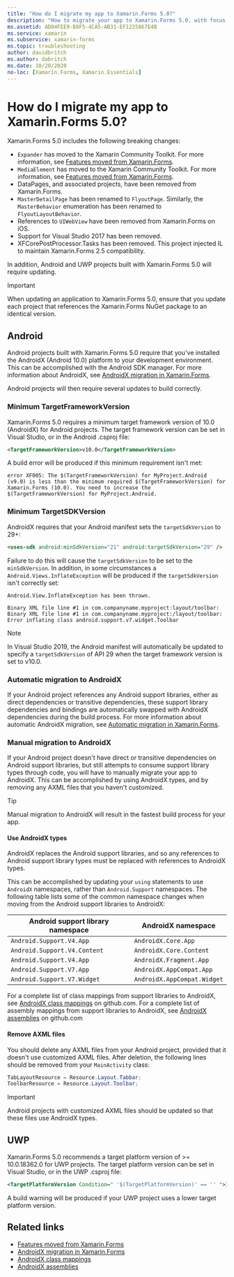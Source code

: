 ```yaml
---
title: "How do I migrate my app to Xamarin.Forms 5.0?"
description: "How to migrate your app to Xamarin.Forms 5.0, with focus on Android on UWP."
ms.assetid: AD04FEE9-B8F5-4CA5-AB31-EF1225867E4B
ms.service: xamarin
ms.subservice: xamarin-forms
ms.topic: troubleshooting
author: davidbritch
ms.author: dabritch
ms.date: 10/20/2020
no-loc: [Xamarin.Forms, Xamarin.Essentials]
---
```


# How do I migrate my app to Xamarin.Forms 5.0?

Xamarin.Forms 5.0 includes the following breaking changes:

- `Expander` has moved to the Xamarin Community Toolkit. For more information, see [Features moved from Xamarin.Forms](https://github.com/xamarin/XamarinCommunityToolkit/wiki/Features-moved-from-Xamarin.Forms).
- `MediaElement` has moved to the Xamarin Community Toolkit. For more information, see [Features moved from Xamarin.Forms](https://github.com/xamarin/XamarinCommunityToolkit/wiki/Features-moved-from-Xamarin.Forms).
- DataPages, and associated projects, have been removed from Xamarin.Forms.
- `MasterDetailPage` has been renamed to `FlyoutPage`. Similarly, the `MasterBehavior` enumeration has been renamed to `FlyoutLayoutBehavior`.
- References to `UIWebView` have been removed from Xamarin.Forms on iOS.
- Support for Visual Studio 2017 has been removed.
- XFCorePostProcessor.Tasks has been removed. This project injected IL to maintain Xamarin.Forms 2.5 compatibility.

In addition, Android and UWP projects built with Xamarin.Forms 5.0 will require updating.

> [!IMPORTANT]
> When updating an application to Xamarin.Forms 5.0, ensure that you update each project that references the Xamarin.Forms NuGet package to an identical version.

## Android

Android projects built with Xamarin.Forms 5.0 require that you've installed the AndroidX (Android 10.0) platform to your development environment. This can be accomplished with the Android SDK manager. For more information about AndroidX, see [AndroidX migration in Xamarin.Forms](~/xamarin-forms/platform/android/androidx-migration.md).

Android projects will then require several updates to build correctly.

### Minimum TargetFrameworkVersion

Xamarin.Forms 5.0 requires a minimum target framework version of 10.0 (AndroidX) for Android projects. The target framework version can be set in Visual Studio, or in the Android .csproj file:

```xml
<TargetFrameworkVersion>v10.0</TargetFrameworkVersion>
```

A build error will be produced if this minimum requirement isn't met:

```
error XF005: The $(TargetFrameworkVersion) for MyProject.Android (v9.0) is less than the minimum required $(TargetFrameworkVersion) for Xamarin.Forms (10.0). You need to increase the $(TargetFrameworkVersion) for MyProject.Android.
```

### Minimum TargetSDKVersion

AndroidX requires that your Android manifest sets the `targetSdkVersion` to 29+:

```xml
<uses-sdk android:minSdkVersion="21" android:targetSdkVersion="29" />
```

Failure to do this will cause the `targetSdkVersion` to be set to the `minSdkVersion`. In addition, in some circumstances a `Android.Views.InflateException` will be produced if the `targetSdkVersion` isn't correctly set:

```
Android.View.InflateException has been thrown.

Binary XML file line #1 in com.companyname.myproject:layout/toolbar: Binary XML file line #1 in com.companyname.myproject:/layout/toolbar: Error inflating class android.support.v7.widget.Toolbar
```

> [!NOTE]
> In Visual Studio 2019, the Android manifest will automatically be updated to specify a `targetSdkVersion` of API 29 when the target framework version is set to v10.0.

### Automatic migration to AndroidX

If your Android project references any Android support libraries, either as direct dependencies or transitive dependencies, these support library dependencies and bindings are automatically swapped with AndroidX dependencies during the build process. For more information about automatic AndroidX migration, see [Automatic migration in Xamarin.Forms](~/xamarin-forms/platform/android/androidx-migration.md#automatic-migration-in-xamarinforms).

### Manual migration to AndroidX

If your Android project doesn't have direct or transitive dependencies on Android support libraries, but still attempts to consume support library types through code, you will have to manually migrate your app to AndroidX. This can be accomplished by using AndroidX types, and by removing any AXML files that you haven't customized.

> [!TIP]
> Manual migration to AndroidX will result in the fastest build process for your app.

#### Use AndroidX types

AndroidX replaces the Android support libraries, and so any references to Android support library types must be replaced with references to AndroidX types.

This can be accomplished by updating your `using` statements to use `AndroidX` namespaces, rather than `Android.Support` namespaces. The following table lists some of the common namespace changes when moving from the Android support libraries to AndroidX:

| Android support library namespace | AndroidX namespace |
| --- | --- |
| `Android.Support.V4.App` | `AndroidX.Core.App` |
| `Android.Support.V4.Content` | `AndroidX.Core.Content` |
| `Android.Support.V4.App` | `AndroidX.Fragment.App` |
| `Android.Support.V7.App` | `AndroidX.AppCompat.App` |
| `Android.Support.V7.Widget` | `AndroidX.AppCompat.Widget` |

For a complete list of class mappings from support libraries to AndroidX, see [AndroidX class mappings](https://github.com/xamarin/AndroidX/blob/master/mappings/androidx-class-mapping.csv) on github.com. For a complete list of assembly mappings from support libraries to AndroidX, see [AndroidX assemblies](https://github.com/xamarin/AndroidX/blob/master/mappings/androidx-assemblies.csv) on github.com

#### Remove AXML files

You should delete any AXML files from your Android project, provided that it doesn't use customized AXML files. After deletion, the following lines should be removed from your `MainActivity` class:

```csharp
TabLayoutResource = Resource.Layout.Tabbar;
ToolbarResource = Resource.Layout.Toolbar;
```

> [!IMPORTANT]
> Android projects with customized AXML files should be updated so that these files use AndroidX types.

## UWP

Xamarin.Forms 5.0 recommends a target platform version of >= 10.0.18362.0 for UWP projects. The target platform version can be set in Visual Studio, or in the UWP .csproj file:

```xml
<TargetPlatformVersion Condition=" '$(TargetPlatformVersion)' == '' ">10.0.18362.0</TargetPlatformVersion>
```

A build warning will be produced if your UWP project uses a lower target platform version.

## Related links

- [Features moved from Xamarin.Forms](https://github.com/xamarin/XamarinCommunityToolkit/wiki/Features-moved-from-Xamarin.Forms)
- [AndroidX migration in Xamarin.Forms](~/xamarin-forms/platform/android/androidx-migration.md)
- [AndroidX class mappings](https://github.com/xamarin/AndroidX/blob/master/mappings/androidx-class-mapping.csv)
- [AndroidX assemblies](https://github.com/xamarin/AndroidX/blob/master/mappings/androidx-assemblies.csv)
